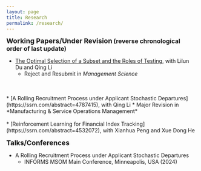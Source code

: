```yaml
---
layout: page
title: Research
permalink: /research/
---
```


**<font size=4>Working Papers/Under Revision</font> <font size=3>(reverse chronological order of last update)</font>**

* [The Optimal Selection of a Subset and the Roles of Testing](https://ssrn.com/abstract=5277727), with Lilun Du and Qing Li
  * Reject and Resubmit in *Management Science*
<br />
<br />
* [A Rolling Recruitment Process under Applicant Stochastic Departures](https://ssrn.com/abstract=4787415), with Qing Li
  * Major Revision in *Manufacturing & Service Operations Management*
<br />
<br />
* [Reinforcement Learning for Financial Index Tracking](https://ssrn.com/abstract=4532072), with Xianhua Peng and Xue Dong He

**<font size=4>Talks/Conferences</font>**

* A Rolling Recruitment Process under Applicant Stochastic Departures
  * INFORMS MSOM Main Conference, Minneapolis, USA (2024)
<br />
<br />